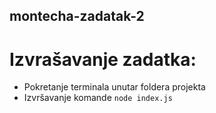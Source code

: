 ## montecha-zadatak-2

# Izvrašavanje zadatka:

* Pokretanje terminala unutar foldera projekta
* Izvršavanje komande `node index.js`
